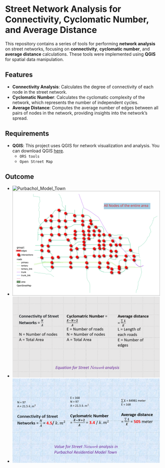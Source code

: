 # Street Network Analysis for Connectivity, Cyclomatic Number, and Average Distance

This repository contains a series of tools for performing **network analysis** on street networks, focusing on **connectivity**, **cyclomatic number**, and **average distance** calculations. These tools were implemented using **QGIS** for spatial data manipulation.

## Features

- **Connectivity Analysis**: Calculates the degree of connectivity of each node in the street network.
- **Cyclomatic Number**: Calculates the cyclomatic complexity of the network, which represents the number of independent cycles.
- **Average Distance**: Computes the average number of edges between all pairs of nodes in the network, providing insights into the network’s spread.

## Requirements

- **QGIS**: This project uses QGIS for network visualization and analysis. You can download QGIS [here](https://qgis.org).
  - `ORS tools`
  - `Open Street Map`
## Outcome
- ![Purbachol_Model_Town](map1.png)
- ![Intersections](map2.png)
- ![formulas](img3.png)
- ![results](img4.png)
